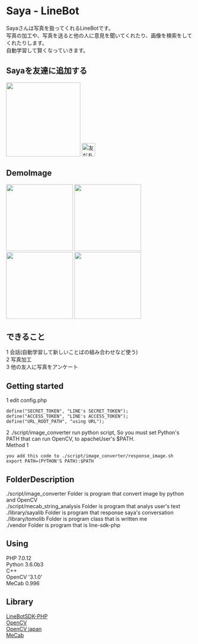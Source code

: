 # Saya - LineBot
Sayaさんは写真を扱ってくれるLineBotです。  
写真の加工や、写真を送ると他の人に意見を聞いてくれたり、画像を検索をしてくれたりします。  
自動学習して賢くなっていきます。  

## Sayaを友達に追加する
<img src="https://tomo.syo.tokyo/openimg/saya_line_qr.png" width="200px">  
<a href="https://line.me/R/ti/p/%40hxs4046d"><img height="36" border="0" alt="友だち追加" src="https://scdn.line-apps.com/n/line_add_friends/btn/ja.png"></a>

## DemoImage
<img src="https://tomo.syo.tokyo/openimg/5219767428574.LINE.jpg" width="180px">
<img src="https://tomo.syo.tokyo/openimg/5258966893023.LINE.jpg" width="180px">
<img src="https://tomo.syo.tokyo/openimg/5249198785297.LINE.jpg" width="180px">
<img src="https://tomo.syo.tokyo/openimg/5249388613463.LINE.jpg" width="180px">  

## できること
1 会話(自動学習して新しいことばの組み合わせなど使う)  
2 写真加工  
3 他の友人に写真をアンケート  

## Getting started
1 edit config.php  

    define("SECRET_TOKEN", "LINE's SECRET_TOKEN");  
    define("ACCESS_TOKEN", "LINE's ACCESS_TOKEN");
    define("URL_ROOT_PATH", "using URL");

2 ./script/image_converter run python script, So you must set Python's PATH that can run OpenCV, to apacheUser's $PATH.  
Method 1  
    
    you add this code to ./script/image_converter/response_image.sh
    export PATH=(PYTHON'S PATH):$PATH
    

## FolderDescription
./script/image_converter Folder is program that convert image by python and OpenCV  
./script/mecab_string_analysis Folder is program that analys user's text  
./library/sayalib Folder is program that response saya's conversation  
./library/tomolib Folder is program class that is written me  
./vendor Folder is program that is line-sdk-php  


## Using
PHP 7.0.12  
Python 3.6.0b3  
C++  
OpenCV '3.1.0'  
MeCab 0.996  


## Library
<a href="https://github.com/line/line-bot-sdk-php">LineBotSDK-PHP</a>  
<a href="http://opencv.org/">OpenCV</a>  
<a href="http://opencv.jp/opencv-2svn/cpp/index.html">OpenCV japan</a>  
<a href="http://taku910.github.io/mecab/">MeCab</a>  

